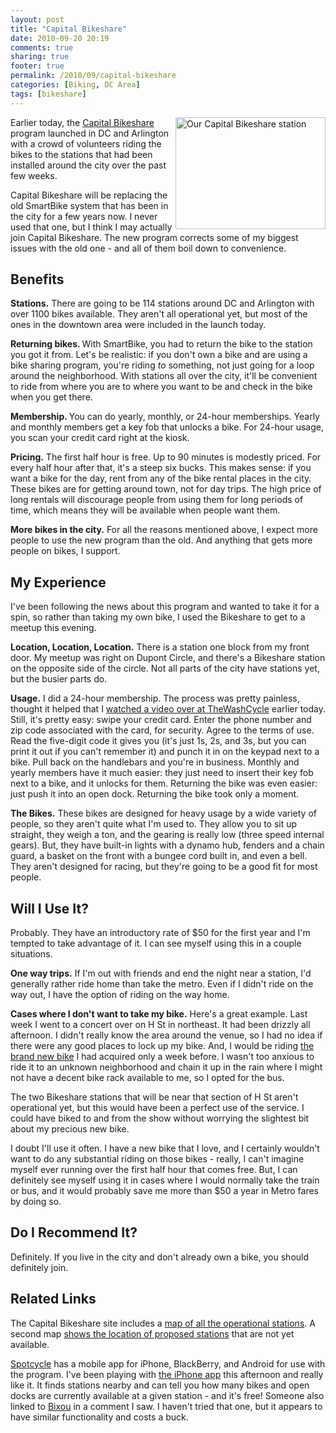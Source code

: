 ```yaml
---
layout: post
title: "Capital Bikeshare"
date: 2010-09-20 20:19
comments: true
sharing: true
footer: true
permalink: /2010/09/capital-bikeshare
categories: [Biking, DC Area]
tags: [bikeshare]
---
```

<p><a href="http://www.flickr.com/photos/brockli/5010144622/" title="Our Capital Bikeshare station by brockli, on Flickr"><img alt="Our Capital Bikeshare station" src="http://farm5.static.flickr.com/4150/5010144622_bb83e6eaa9_m.jpg" style="float: right; width: 240px; height: 179px; "></a></p><p>Earlier today, the <a href="http://www.capitalbikeshare.com/">Capital Bikeshare</a> program launched in DC and Arlington with a crowd of volunteers riding the bikes to the stations that had been installed around the city over the past few weeks.</p><p>Capital Bikeshare will be replacing the old SmartBike system that has been in the city for a few years now. I never used that one, but I think I may actually join Capital Bikeshare. The new program corrects some of my biggest issues with the old one - and all of them boil down to convenience.</p><h2>Benefits</h2><p><strong>Stations.</strong>&nbsp;There are going to be 114 stations around DC and Arlington with over 1100 bikes available. They aren't all operational yet, but most of the ones in the downtown area were included in the launch today.</p><p><strong>Returning bikes. </strong>With SmartBike, you had to return the bike to the station you got it from. Let's be realistic: if you don't own a bike and are using a bike sharing program, you're riding <em>to </em>something, not just going for a loop around the neighborhood. With stations all over the city, it'll be convenient to ride from where you are to where you want to be and check in the bike when you get there.</p><p><b>Membership. </b>You can do yearly, monthly, or 24-hour memberships. Yearly and monthly members get a key fob that unlocks a bike. For 24-hour usage, you scan your credit card right at the kiosk.</p><p><strong>Pricing.</strong> The first half hour is free. Up to 90 minutes is modestly priced. For every half hour after that, it's a steep six bucks. This makes sense: if you want a bike for the day, rent from any of the bike rental places in the city. These bikes are for getting around town, not for day trips. The high price of long rentals will discourage people from using them for long periods of time, which means they will be available when people want them.</p><p><strong>More bikes in the city.</strong> For all the reasons mentioned above, I expect more people to use the new program than the old. And anything that gets more people on bikes, I support.</p><h2>My Experience</h2><p>I've been following the news about this program and wanted to take it for a spin, so rather than taking my own bike, I used the Bikeshare to get to a meetup this evening.</p><p><strong>Location, Location, Location.</strong> There is a station one block from my front door. My meetup was right on Dupont Circle, and there's a Bikeshare station on the opposite side of the circle. Not all parts of the city have stations yet, but the busier parts do.</p><p><strong>Usage.</strong> I did a 24-hour membership. The process was pretty painless, thought it helped that I <a href="http://www.thewashcycle.com/2010/09/capital-bikeshare-newsnami-day-6.html">watched a video over at TheWashCycle</a> earlier today. Still, it's pretty easy: swipe your credit card. Enter the phone number and zip code associated with the card, for security. Agree to the terms of use. Read the five-digit code it gives you (it's just 1s, 2s, and 3s, but you can print it out if you can't remember it) and punch it in on the keypad next to a bike. Pull back on the handlebars and you're in business. Monthly and yearly members have it much easier: they just need to insert their key fob next to a bike, and it unlocks for them. Returning the bike was even easier: just push it into an open dock. Returning the bike took only a moment.</p><p><strong>The Bikes.</strong> These bikes are designed for heavy usage by a wide variety of people, so they aren't quite what I'm used to. They allow you to sit up straight, they weigh a ton, and the gearing is really low (three speed internal gears). But, they have built-in lights with a dynamo hub, fenders and a chain guard, a basket on the front with a bungee cord built in, and even a bell. They aren't designed for racing, but they're going to be a good fit for most people.</p><h2>Will I Use It?</h2><p>Probably. They have an introductory rate of $50 for the first year and I'm tempted to take advantage of it. I can see myself using this in a couple situations.</p><p><strong>One way trips.</strong> If I'm out with friends and end the night near a station, I'd generally rather ride home than take the metro. Even if I didn't ride on the way out, I have the option of riding on the way home.</p><p><strong>Cases where I don't want to take my bike.</strong> Here's a great example. Last week I went to a concert over on H St in northeast. It had been drizzly all afternoon. I didn't really know the area around the venue, so I had no idea if there were any good places to lock up my bike. And, I would be riding <a href="http://www.brockboland.com/2010/09/meet-chet">the brand new bike</a> I had acquired only a week before. I wasn't too anxious to ride it to an unknown neighborhood and chain it up in the rain where I might not have a decent bike rack available to me, so I opted for the bus.</p><p>The two Bikeshare stations that will be near that section of H St aren't operational yet, but this would have been a perfect use of the service. I could have biked to and from the show without worrying the slightest bit about my precious new bike.</p><p>I doubt I'll use it often. I have a new bike that I love, and I certainly wouldn't want to do any substantial riding on those bikes - really, I can't imagine myself ever running over the first half hour that comes free. But, I can definitely see myself using it in cases where I would normally take the train or bus, and it would probably save me more than $50 a year in Metro fares by doing so.</p><h2>Do I Recommend It?</h2><p>Definitely. If you live in the city and don't already own a bike, you should definitely join.</p><h2>Related Links</h2><p>The Capital Bikeshare site includes a <a href="http://www.capitalbikeshare.com/station_map">map of all the operational stations</a>. A second map <a href="http://maps.google.com/maps/ms?ie=UTF8&amp;hl=en&amp;msa=0&amp;msid=110890939472002896459.00048bbe9ee325b514b03&amp;ll=38.902522,-77.014847&amp;spn=0.160307,0.240326&amp;z=12&amp;source=embed">shows the location of proposed stations</a> that are not yet available.</p><p><a href="http://www.spotcycle.net/">Spotcycle</a> has a mobile app for iPhone, BlackBerry, and Android for use with the program. I've been playing with <a href="http://itunes.apple.com/us/app/spotcycle/id323382862?mt=8">the iPhone app</a> this afternoon and really like it. It finds stations nearby and can tell you how many bikes and open docks are currently available at a given station - and it's free! Someone also linked to <a href="http://itunes.apple.com/us/app/bixou/id317960849?mt=8">Bixou</a> in a comment I saw. I haven't tried that one, but it appears to have similar functionality and costs a buck.</p>